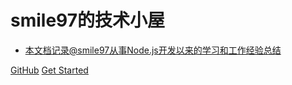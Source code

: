 <!-- _coverpage.md -->
# smile97的技术小屋

- 本文档记录@smile97从事Node.js开发以来的学习和工作经验总结

[GitHub](https://github.com/smile199705?tab=repositories)
[Get Started](../README.md)
